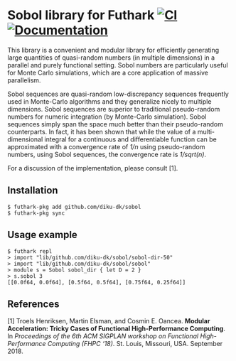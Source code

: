 # Sobol library for Futhark [![CI](https://github.com/diku-dk/sobol/workflows/CI/badge.svg)](https://github.com/diku-dk/sobol/actions) [![Documentation](https://futhark-lang.org/pkgs/github.com/diku-dk/sobol/status.svg)](https://futhark-lang.org/pkgs/github.com/diku-dk/sobol/latest/)

This library is a convenient and modular library for efficiently
generating large quantities of quasi-random numbers (in multiple
dimensions) in a parallel and purely functional setting.  Sobol
numbers are particularly useful for Monte Carlo simulations, which are
a core application of massive parallelism.

Sobol sequences are quasi-random low-discrepancy sequences frequently
used in Monte-Carlo algorithms and they generalize nicely to multiple
dimensions.  Sobol sequences are superior to traditional pseudo-random
numbers for numeric integration (by Monte-Carlo simulation).  Sobol
sequences simply span the space much better than their pseudo-random
counterparts. In fact, it has been shown that while the value of a
multi-dimensional integral for a continuous and differentiable
function can be approximated with a convergence rate of _1/n_ using
pseudo-random numbers, using Sobol sequences, the convergence rate is
_1/sqrt(n)_.

For a discussion of the implementation, please consult [1].

## Installation

```
$ futhark-pkg add github.com/diku-dk/sobol
$ futhark-pkg sync
```

## Usage example

```
$ futhark repl
> import "lib/github.com/diku-dk/sobol/sobol-dir-50"
> import "lib/github.com/diku-dk/sobol/sobol"
> module s = Sobol sobol_dir { let D = 2 }
> s.sobol 3
[[0.0f64, 0.0f64], [0.5f64, 0.5f64], [0.75f64, 0.25f64]]
```

## References

[1] Troels Henriksen, Martin Elsman, and Cosmin E. Oancea. __Modular
Acceleration: Tricky Cases of Functional High-Performance
Computing__. In _Proceedings of the 6th ACM SIGPLAN workshop on
Functional High-Performance Computing (FHPC ‘18)_. St. Louis, Missouri,
USA. September 2018.
